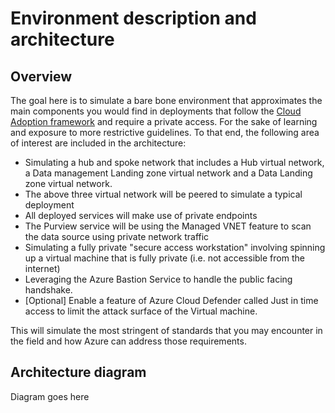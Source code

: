 # Environment description and architecture

## Overview

The goal here is to simulate a bare bone environment that approximates the main components you would find in deployments that follow the [Cloud Adoption framework](https://docs.microsoft.com/azure/cloud-adoption-framework/) and require a private access. For the sake of learning and exposure to more restrictive guidelines. To that end, the following area of interest are included in the architecture:

- Simulating a hub and spoke network that includes a Hub virtual network, a Data management Landing zone virtual network and a Data Landing zone virtual network.
- The above three virtual network will be peered to simulate a typical deployment
- All deployed services will make use of private endpoints
- The Purview service will be using the Managed VNET feature to scan the data source using private network traffic
- Simulating a fully private "secure access workstation" involving spinning up a virtual machine that is fully private (i.e. not accessible from the internet)
- Leveraging the Azure Bastion Service to handle the public facing handshake.
- [Optional] Enable a feature of Azure Cloud Defender called Just in time access to limit the attack surface of the Virtual machine.

This will simulate the most stringent of standards that you may encounter in the field and how Azure can address those requirements.

## Architecture diagram

Diagram goes here
